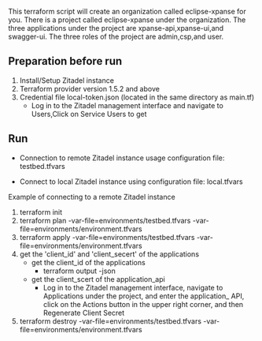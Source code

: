 This terraform script will create an organization called eclipse-xpanse for you. There is a project called
eclipse-xpanse under the organization. The three applications under the project are xpanse-api,xpanse-ui,and swagger-ui.
The three roles of the project are admin,csp,and user.

## Preparation before run

1. Install/Setup Zitadel instance
2. Terraform provider version 1.5.2 and above
3. Credential file local-token.json (located in the same directory as main.tf)
   * Log in to the Zitadel management interface and navigate to Users,Click on Service Users to get

## Run

* Connection to remote Zitadel instance usage configuration file: testbed.tfvars

* Connect to local Zitadel instance using configuration file: local.tfvars


Example of connecting to a remote Zitadel instance
1. terraform init
2. terraform plan -var-file=environments/testbed.tfvars -var-file=environments/environment.tfvars
3. terraform apply -var-file=environments/testbed.tfvars -var-file=environments/environment.tfvars
4. get the 'client_id' and 'client_secert' of the applications
   * get the client_id of the applications
      * terraform output -json
   * get the client_scert of the application_api
      * Log in to the Zitadel management interface, navigate to Applications under the project, 
       and enter the application_ API, click on the Actions button in the upper right corner, 
       and then Regenerate Client Secret
5. terraform destroy -var-file=environments/testbed.tfvars -var-file=environments/environment.tfvars
